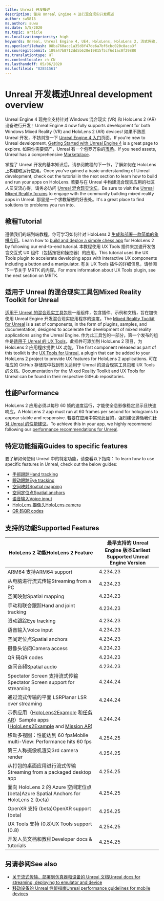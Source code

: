 ```yaml
---
title: Unreal 开发概述
description: 使用 Unreal Engine 4 进行混合现实开发概述
author: sw5813
ms.author: suwu
ms.date: 5/5/2020
ms.topic: article
ms.localizationpriority: high
keywords: Unreal, Unreal Engine 4, UE4, HoloLens, HoloLens 2, 流式传输, 远程处理, 混合现实, 开发, 入门, 功能, 新项目, 仿真器, 文档, 指南, 功能, 全息影像
ms.openlocfilehash: 08ba760acc1a35d8f47de6a7bf6cbc020c8aca3f
ms.sourcegitcommit: 189a47b8712dd5b620e19815f5cf6d1ac0f29880
ms.translationtype: HT
ms.contentlocale: zh-CN
ms.lasthandoff: 05/06/2020
ms.locfileid: "82851561"
---
```

# <a name="unreal-development-overview"></a><span data-ttu-id="07b17-104">Unreal 开发概述</span><span class="sxs-lookup"><span data-stu-id="07b17-104">Unreal development overview</span></span>

<span data-ttu-id="07b17-105">Unreal Engine 4 现完全支持针对 Windows 混合现实 (VR) 和 HoloLens 2 (AR) 设备进行开发！</span><span class="sxs-lookup"><span data-stu-id="07b17-105">Unreal Engine 4 now fully supports development for both Windows Mixed Reality (VR) and HoloLens 2 (AR) devices!</span></span> <span data-ttu-id="07b17-106">如果不熟悉 Unreal 开发，不妨浏览一下 <a href="https://docs.unrealengine.com//GettingStarted/index.html" target="_blank">Unreal Engine 4 入门</a>页面。</span><span class="sxs-lookup"><span data-stu-id="07b17-106">If you're new to Unreal development, <a href="https://docs.unrealengine.com//GettingStarted/index.html" target="_blank">Getting Started with Unreal Engine 4</a> is a great page to explore.</span></span> <span data-ttu-id="07b17-107">如果你需要资产，Unreal 有一个包罗万象的<a href="https://www.unrealengine.com/marketplace//store" target="_blank">市场</a>。</span><span class="sxs-lookup"><span data-stu-id="07b17-107">If you need assets, Unreal has a comprehensive <a href="https://www.unrealengine.com/marketplace//store" target="_blank">Marketplace</a>.</span></span> 

<span data-ttu-id="07b17-108">掌握了 Unreal 开发的基本知识后，请参阅教程的下一节，了解如何在 HoloLens 上构建和运行应用。</span><span class="sxs-lookup"><span data-stu-id="07b17-108">Once you've gained a basic understanding of Unreal development, check out the tutorial in the next section to learn how to build and run your apps on HoloLens.</span></span> <span data-ttu-id="07b17-109">若要与在 Unreal 中构建混合现实应用的社区人员交流心得，请务必访问 <a href="https://forums.unrealengine.com/development-discussion/vr-ar-development" target="_blank">Unreal 混合现实论坛</a>。</span><span class="sxs-lookup"><span data-stu-id="07b17-109">Be sure to visit the <a href="https://forums.unrealengine.com/development-discussion/vr-ar-development" target="_blank">Unreal Mixed Reality forums</a> to engage with the community building mixed reality apps in Unreal.</span></span> <span data-ttu-id="07b17-110">那里是一个求教解惑的好去处。</span><span class="sxs-lookup"><span data-stu-id="07b17-110">It's a great place to find solutions to problems you run into.</span></span>

## <a name="tutorial"></a><span data-ttu-id="07b17-111">教程</span><span class="sxs-lookup"><span data-stu-id="07b17-111">Tutorial</span></span>

<span data-ttu-id="07b17-112">遵循我们的端到端教程，你可学习如何针对 HoloLens 2 [生成和部署一款简单的象棋应用](unreal-uxt-ch1.md)。</span><span class="sxs-lookup"><span data-stu-id="07b17-112">Learn how to [build and deploy a simple chess app](unreal-uxt-ch1.md) for HoloLens 2 by following our end-to-end tutorial.</span></span> <span data-ttu-id="07b17-113">本教程使用 UX Tools 插件来加速开发包含交互式 UX 组件（包括按钮和操控器）的应用。</span><span class="sxs-lookup"><span data-stu-id="07b17-113">This tutorial uses the UX Tools plugin to accelerate developing apps with interactive UX components including a button and a manipulator.</span></span> <span data-ttu-id="07b17-114">有关 UX Tools 插件的详细信息，请参阅下一节关于 MRTK 的内容。</span><span class="sxs-lookup"><span data-stu-id="07b17-114">For more information about UX Tools plugin, see the next section on MRTK.</span></span> 

## <a name="mixed-reality-toolkit-for-unreal"></a><span data-ttu-id="07b17-115">适用于 Unreal 的混合现实工具包</span><span class="sxs-lookup"><span data-stu-id="07b17-115">Mixed Reality Toolkit for Unreal</span></span>

<span data-ttu-id="07b17-116">[适用于 Unreal 的混合现实工具包](https://github.com/microsoft/MixedRealityToolkit-Unreal)是一组组件，包含插件、示例和文档，旨在加快使用 Unreal Engine 开发混合现实应用程序的速度。</span><span class="sxs-lookup"><span data-stu-id="07b17-116">The [Mixed Reality Toolkit for Unreal](https://github.com/microsoft/MixedRealityToolkit-Unreal) is a set of components, in the form of plugins, samples, and documentation, designed to accelerate the development of mixed reality applications using the Unreal Engine.</span></span> <span data-ttu-id="07b17-117">作为此工具包的一部分，第一个发布的组件是[适用于 Unreal 的 UX Tools](https://github.com/microsoft/MixedReality-UXTools-Unreal)，此插件可添加到 HoloLens 2 项目，为 HoloLens 2 应用程序提供 UX 功能。</span><span class="sxs-lookup"><span data-stu-id="07b17-117">The first component released as part of this toolkit is the [UX Tools for Unreal](https://github.com/microsoft/MixedReality-UXTools-Unreal), a plugin that can be added to your HoloLens 2 project to provide UX features for HoloLens 2 applications.</span></span> <span data-ttu-id="07b17-118">可在相应的 GitHub 存储库中找到有关适用于 Unreal 的混合现实工具包和 UX Tools 的文档。</span><span class="sxs-lookup"><span data-stu-id="07b17-118">Documentation for the Mixed Reality Toolkit and UX Tools for Unreal can be found in their respective GitHub repositories.</span></span> 

## <a name="performance"></a><span data-ttu-id="07b17-119">性能</span><span class="sxs-lookup"><span data-stu-id="07b17-119">Performance</span></span>

<span data-ttu-id="07b17-120">HoloLens 2 应用必须以每秒 60 帧的速度运行，才能使全息影像稳定显示且快速响应。</span><span class="sxs-lookup"><span data-stu-id="07b17-120">A HoloLens 2 app must run at 60 frames per second for holograms to appear stable and responsive.</span></span> <span data-ttu-id="07b17-121">若要在应用中实现此目的，强烈建议遵循我们[针对 Unreal 的性能建议](performance-recommendations-for-unreal.md)。</span><span class="sxs-lookup"><span data-stu-id="07b17-121">To achieve this in your app, we highly recommend following our [performance recommendations for Unreal](performance-recommendations-for-unreal.md).</span></span> 

## <a name="guides-to-specific-features"></a><span data-ttu-id="07b17-122">特定功能指南</span><span class="sxs-lookup"><span data-stu-id="07b17-122">Guides to specific features</span></span>

<span data-ttu-id="07b17-123">要了解如何使用 Unreal 中的特定功能，请查看以下指南：</span><span class="sxs-lookup"><span data-stu-id="07b17-123">To learn how to use specific features in Unreal, check out the below guides:</span></span> 
* [<span data-ttu-id="07b17-124">手部跟踪</span><span class="sxs-lookup"><span data-stu-id="07b17-124">Hand tracking</span></span>](unreal-hand-tracking.md)
* [<span data-ttu-id="07b17-125">眼动跟踪</span><span class="sxs-lookup"><span data-stu-id="07b17-125">Eye tracking</span></span>](unreal-gaze-input.md)
* [<span data-ttu-id="07b17-126">空间映射</span><span class="sxs-lookup"><span data-stu-id="07b17-126">Spatial mapping</span></span>](unreal-spatial-mapping.md)
* [<span data-ttu-id="07b17-127">空间定位点</span><span class="sxs-lookup"><span data-stu-id="07b17-127">Spatial anchors</span></span>](unreal-spatial-anchors.md)
* [<span data-ttu-id="07b17-128">语音输入</span><span class="sxs-lookup"><span data-stu-id="07b17-128">Voice input</span></span>](unreal-voice-input.md)
* [<span data-ttu-id="07b17-129">HoloLens 摄像头</span><span class="sxs-lookup"><span data-stu-id="07b17-129">HoloLens camera</span></span>](unreal-hololens-camera.md)
* [<span data-ttu-id="07b17-130">QR 码</span><span class="sxs-lookup"><span data-stu-id="07b17-130">QR codes</span></span>](unreal-qr-codes.md)

## <a name="supported-features"></a><span data-ttu-id="07b17-131">支持的功能</span><span class="sxs-lookup"><span data-stu-id="07b17-131">Supported Features</span></span>

| <span data-ttu-id="07b17-132">HoloLens 2 功能</span><span class="sxs-lookup"><span data-stu-id="07b17-132">HoloLens 2 Feature</span></span> | <span data-ttu-id="07b17-133">最早支持的 Unreal Engine 版本</span><span class="sxs-lookup"><span data-stu-id="07b17-133">Earliest Supported Unreal Engine Version</span></span> |
| ----------- | ----------- |
| <span data-ttu-id="07b17-134">ARM64 支持</span><span class="sxs-lookup"><span data-stu-id="07b17-134">ARM64 support</span></span> | <span data-ttu-id="07b17-135">4.23</span><span class="sxs-lookup"><span data-stu-id="07b17-135">4.23</span></span> |
| <span data-ttu-id="07b17-136">从电脑进行流式传输</span><span class="sxs-lookup"><span data-stu-id="07b17-136">Streaming from a PC</span></span> | <span data-ttu-id="07b17-137">4.23</span><span class="sxs-lookup"><span data-stu-id="07b17-137">4.23</span></span> |
| <span data-ttu-id="07b17-138">空间映射</span><span class="sxs-lookup"><span data-stu-id="07b17-138">Spatial mapping</span></span> | <span data-ttu-id="07b17-139">4.23</span><span class="sxs-lookup"><span data-stu-id="07b17-139">4.23</span></span> |
| <span data-ttu-id="07b17-140">手动和联合跟踪</span><span class="sxs-lookup"><span data-stu-id="07b17-140">Hand and joint tracking</span></span> | <span data-ttu-id="07b17-141">4.23</span><span class="sxs-lookup"><span data-stu-id="07b17-141">4.23</span></span> |
| <span data-ttu-id="07b17-142">眼动跟踪</span><span class="sxs-lookup"><span data-stu-id="07b17-142">Eye tracking</span></span> | <span data-ttu-id="07b17-143">4.23</span><span class="sxs-lookup"><span data-stu-id="07b17-143">4.23</span></span> |
| <span data-ttu-id="07b17-144">语音输入</span><span class="sxs-lookup"><span data-stu-id="07b17-144">Voice input</span></span> | <span data-ttu-id="07b17-145">4.23</span><span class="sxs-lookup"><span data-stu-id="07b17-145">4.23</span></span> |
| <span data-ttu-id="07b17-146">空间定位点</span><span class="sxs-lookup"><span data-stu-id="07b17-146">Spatial anchors</span></span> | <span data-ttu-id="07b17-147">4.23</span><span class="sxs-lookup"><span data-stu-id="07b17-147">4.23</span></span> |
| <span data-ttu-id="07b17-148">摄像头访问</span><span class="sxs-lookup"><span data-stu-id="07b17-148">Camera access</span></span> | <span data-ttu-id="07b17-149">4.23</span><span class="sxs-lookup"><span data-stu-id="07b17-149">4.23</span></span> |
| <span data-ttu-id="07b17-150">QR 码</span><span class="sxs-lookup"><span data-stu-id="07b17-150">QR codes</span></span> | <span data-ttu-id="07b17-151">4.23</span><span class="sxs-lookup"><span data-stu-id="07b17-151">4.23</span></span> |
| <span data-ttu-id="07b17-152">空间音频</span><span class="sxs-lookup"><span data-stu-id="07b17-152">Spatial audio</span></span> | <span data-ttu-id="07b17-153">4.23</span><span class="sxs-lookup"><span data-stu-id="07b17-153">4.23</span></span> |
| <span data-ttu-id="07b17-154">Spectator Screen 支持流式传输</span><span class="sxs-lookup"><span data-stu-id="07b17-154">Spectator Screen support for streaming</span></span> | <span data-ttu-id="07b17-155">4.24</span><span class="sxs-lookup"><span data-stu-id="07b17-155">4.24</span></span> |
| <span data-ttu-id="07b17-156">通过流式传输的平面 LSR</span><span class="sxs-lookup"><span data-stu-id="07b17-156">Planar LSR over streaming</span></span> | <span data-ttu-id="07b17-157">4.24</span><span class="sxs-lookup"><span data-stu-id="07b17-157">4.24</span></span> |
| <span data-ttu-id="07b17-158">示例应用（[HoloLens2Example](https://github.com/microsoft/MixedReality-Unreal-Samples) 和[任务 AR](https://docs.unrealengine.com/en-US/Resources/Showcases/MissionAR/index.html)）</span><span class="sxs-lookup"><span data-stu-id="07b17-158">Sample apps ([HoloLens2Example](https://github.com/microsoft/MixedReality-Unreal-Samples) and [Mission AR](https://docs.unrealengine.com/en-US/Resources/Showcases/MissionAR/index.html))</span></span> | <span data-ttu-id="07b17-159">4.24</span><span class="sxs-lookup"><span data-stu-id="07b17-159">4.24</span></span> |
| <span data-ttu-id="07b17-160">移动多视图：性能达到 60 fps</span><span class="sxs-lookup"><span data-stu-id="07b17-160">Mobile multi-View: Performance hits 60 fps</span></span> | <span data-ttu-id="07b17-161">4.25</span><span class="sxs-lookup"><span data-stu-id="07b17-161">4.25</span></span> |
| <span data-ttu-id="07b17-162">第三人称摄像机渲染</span><span class="sxs-lookup"><span data-stu-id="07b17-162">3rd camera render</span></span> | <span data-ttu-id="07b17-163">4.25</span><span class="sxs-lookup"><span data-stu-id="07b17-163">4.25</span></span> |
| <span data-ttu-id="07b17-164">从打包的桌面应用进行流式传输</span><span class="sxs-lookup"><span data-stu-id="07b17-164">Streaming from a packaged desktop app</span></span> | <span data-ttu-id="07b17-165">4.25</span><span class="sxs-lookup"><span data-stu-id="07b17-165">4.25</span></span> |
| <span data-ttu-id="07b17-166">面向 HoloLens 2 的 Azure 空间定位点 (beta)</span><span class="sxs-lookup"><span data-stu-id="07b17-166">Azure Spatial Anchors for HoloLens 2 (beta)</span></span> | <span data-ttu-id="07b17-167">4.25</span><span class="sxs-lookup"><span data-stu-id="07b17-167">4.25</span></span> |
| <span data-ttu-id="07b17-168">OpenXR 支持 (beta)</span><span class="sxs-lookup"><span data-stu-id="07b17-168">OpenXR support (beta)</span></span> | <span data-ttu-id="07b17-169">4.25</span><span class="sxs-lookup"><span data-stu-id="07b17-169">4.25</span></span> |
| <span data-ttu-id="07b17-170">UX Tools 支持 (0.8)</span><span class="sxs-lookup"><span data-stu-id="07b17-170">UX Tools support (0.8)</span></span> | <span data-ttu-id="07b17-171">4.25</span><span class="sxs-lookup"><span data-stu-id="07b17-171">4.25</span></span> |
| <span data-ttu-id="07b17-172">开发人员文档和教程</span><span class="sxs-lookup"><span data-stu-id="07b17-172">Developer docs & tutorials</span></span> | <span data-ttu-id="07b17-173">4.25</span><span class="sxs-lookup"><span data-stu-id="07b17-173">4.25</span></span> |

## <a name="see-also"></a><span data-ttu-id="07b17-174">另请参阅</span><span class="sxs-lookup"><span data-stu-id="07b17-174">See also</span></span>
* <span data-ttu-id="07b17-175"><a href="https://docs.unrealengine.com//Platforms/AR/HoloLens2/index.html" target="_blank">关于流式传输、部署到仿真器和设备的 Unreal 文档</a></span><span class="sxs-lookup"><span data-stu-id="07b17-175"><a href="https://docs.unrealengine.com//Platforms/AR/HoloLens2/index.html" target="_blank">Unreal docs for streaming, deploying to emulator and device</a></span></span>
* <span data-ttu-id="07b17-176"><a href="https://docs.unrealengine.com//Platforms/Mobile/Performance/index.html" target="_blank">移动设备的 Unreal 性能指南</a></span><span class="sxs-lookup"><span data-stu-id="07b17-176"><a href="https://docs.unrealengine.com//Platforms/Mobile/Performance/index.html" target="_blank">Unreal performance guidelines for mobile devices</a></span></span>
